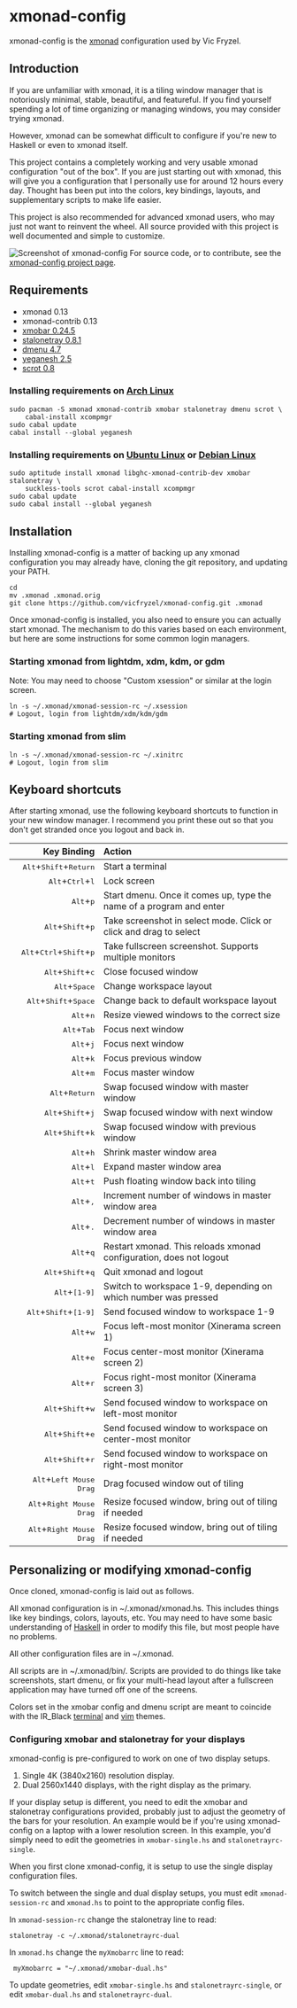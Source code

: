 # xmonad-config
xmonad-config is the [xmonad](http://xmonad.org/) configuration used by Vic Fryzel.


## Introduction

If you are unfamiliar with xmonad, it is a tiling window manager that is
notoriously minimal, stable, beautiful, and featureful.  If you find yourself
spending a lot of time organizing or managing windows, you may consider trying
xmonad.

However, xmonad can be somewhat difficult to configure if you're new to
Haskell or even to xmonad itself.

This project contains a completely working and very usable xmonad
configuration "out of the box".  If you are just starting out with xmonad,
this will give you a configuration that I personally use for around 12 hours
every day.  Thought has been put into the colors, key bindings, layouts,
and supplementary scripts to make life easier.

This project is also recommended for advanced xmonad users, who may just not
want to reinvent the wheel.  All source provided with this project is well
documented and simple to customize.

![Screenshot of xmonad-config](https://raw.github.com/vicfryzel/xmonad-config/master/screenshot.png)
For source code, or to contribute, see the
[xmonad-config project page](https://github.com/vicfryzel/xmonad-config).


## Requirements

* xmonad 0.13
* xmonad-contrib 0.13
* [xmobar 0.24.5](https://github.com/jaor/xmobar)
* [stalonetray 0.8.1](http://stalonetray.sourceforge.net/)
* [dmenu 4.7](https://tools.suckless.org/dmenu/)
* [yeganesh 2.5](http://dmwit.com/yeganesh/)
* [scrot 0.8](https://en.wikipedia.org/wiki/Scrot)

### Installing requirements on [Arch Linux](https://www.archlinux.org/)

    sudo pacman -S xmonad xmonad-contrib xmobar stalonetray dmenu scrot \
        cabal-install xcompmgr
    sudo cabal update
    cabal install --global yeganesh

### Installing requirements on [Ubuntu Linux](https://www.ubuntu.com/) or [Debian Linux](https://www.debian.org)

    sudo aptitude install xmonad libghc-xmonad-contrib-dev xmobar stalonetray \
        suckless-tools scrot cabal-install xcompmgr
    sudo cabal update
    sudo cabal install --global yeganesh


## Installation

Installing xmonad-config is a matter of backing up any xmonad configuration
you may already have, cloning the git repository, and updating your PATH.

    cd
    mv .xmonad .xmonad.orig
    git clone https://github.com/vicfryzel/xmonad-config.git .xmonad

Once xmonad-config is installed, you also need to ensure you can actually
start xmonad.  The mechanism to do this varies based on each environment, but
here are some instructions for some common login managers.

### Starting xmonad from lightdm, xdm, kdm, or gdm

Note: You may need to choose "Custom xsession" or similar at the login screen.

    ln -s ~/.xmonad/xmonad-session-rc ~/.xsession
    # Logout, login from lightdm/xdm/kdm/gdm


### Starting xmonad from slim

    ln -s ~/.xmonad/xmonad-session-rc ~/.xinitrc
    # Logout, login from slim



## Keyboard shortcuts

After starting xmonad, use the following keyboard shortcuts to function in
your new window manager.  I recommend you print these out so that you don't
get stranded once you logout and back in.

|                           Key Binding                        |                        Action                          |
|-------------------------------------------------------------:|:-------------------------------------------------------|
| <kbd>Alt</kbd>+<kbd>Shift</kbd>+<kbd>Return</kbd>            |                      Start a terminal                  |
| <kbd>Alt</kbd>+<kbd>Ctrl</kbd>+<kbd>l</kbd>                  |                        Lock screen                     |
| <kbd>Alt</kbd>+<kbd>p</kbd> | Start dmenu.  Once it comes up, type the name of a program and enter |
| <kbd>Alt</kbd>+<kbd>Shift</kbd>+<kbd>p</kbd> | Take screenshot in select mode. Click or click and drag to select |
| <kbd>Alt</kbd>+<kbd>Ctrl</kbd>+<kbd>Shift</kbd>+<kbd>p</kbd> | Take fullscreen screenshot. Supports multiple monitors |
| <kbd>Alt</kbd>+<kbd>Shift</kbd>+<kbd>c</kbd> | Close focused window |
| <kbd>Alt</kbd>+<kbd>Space</kbd> | Change workspace layout |
| <kbd>Alt</kbd>+<kbd>Shift</kbd>+<kbd>Space</kbd> | Change back to default workspace layout |
| <kbd>Alt</kbd>+<kbd>n</kbd> | Resize viewed windows to the correct size |
| <kbd>Alt</kbd>+<kbd>Tab</kbd> | Focus next window |
| <kbd>Alt</kbd>+<kbd>j</kbd> | Focus next window |
| <kbd>Alt</kbd>+<kbd>k</kbd> | Focus previous window |
| <kbd>Alt</kbd>+<kbd>m</kbd> | Focus master window |
| <kbd>Alt</kbd>+<kbd>Return</kbd> | Swap focused window with master window |
| <kbd>Alt</kbd>+<kbd>Shift</kbd>+<kbd>j</kbd> | Swap focused window with next window |
| <kbd>Alt</kbd>+<kbd>Shift</kbd>+<kbd>k</kbd> | Swap focused window with previous window |
| <kbd>Alt</kbd>+<kbd>h</kbd> | Shrink master window area |
| <kbd>Alt</kbd>+<kbd>l</kbd> | Expand master window area |
| <kbd>Alt</kbd>+<kbd>t</kbd> | Push floating window back into tiling |
| <kbd>Alt</kbd>+<kbd>,</kbd> | Increment number of windows in master window area |
| <kbd>Alt</kbd>+<kbd>.</kbd> | Decrement number of windows in master window area |
| <kbd>Alt</kbd>+<kbd>q</kbd> | Restart xmonad. This reloads xmonad configuration, does not logout |
| <kbd>Alt</kbd>+<kbd>Shift</kbd>+<kbd>q</kbd> | Quit xmonad and logout |
| <kbd>Alt</kbd>+<kbd>[1-9]</kbd> | Switch to workspace 1-9, depending on which number was pressed |
| <kbd>Alt</kbd>+<kbd>Shift</kbd>+<kbd>[1-9]</kbd> | Send focused window to workspace 1-9 |
| <kbd>Alt</kbd>+<kbd>w</kbd> | Focus left-most monitor (Xinerama screen 1) |
| <kbd>Alt</kbd>+<kbd>e</kbd> | Focus center-most monitor (Xinerama screen 2) |
| <kbd>Alt</kbd>+<kbd>r</kbd> | Focus right-most monitor (Xinerama screen 3) |
| <kbd>Alt</kbd>+<kbd>Shift</kbd>+<kbd>w</kbd> | Send focused window to workspace on left-most monitor |
| <kbd>Alt</kbd>+<kbd>Shift</kbd>+<kbd>e</kbd> | Send focused window to workspace on center-most monitor |
| <kbd>Alt</kbd>+<kbd>Shift</kbd>+<kbd>r</kbd> | Send focused window to workspace on right-most monitor |
| <kbd>Alt</kbd>+<kbd>Left Mouse Drag</kbd> | Drag focused window out of tiling |
| <kbd>Alt</kbd>+<kbd>Right Mouse Drag</kbd> | Resize focused window, bring out of tiling if needed |
| <kbd>Alt</kbd>+<kbd>Right Mouse Drag</kbd> | Resize focused window, bring out of tiling if needed |



## Personalizing or modifying xmonad-config

Once cloned, xmonad-config is laid out as follows.

All xmonad configuration is in ~/.xmonad/xmonad.hs.  This includes
things like key bindings, colors, layouts, etc.  You may need to have some
basic understanding of [Haskell](https://wiki.haskell.org/Haskell)
in order to modify this file, but most people have no problems.

All other configuration files are in ~/.xmonad.

All scripts are in ~/.xmonad/bin/.  Scripts are provided to do things like
take screenshots, start dmenu, or fix your multi-head layout after a
fullscreen application may have turned off one of the screens. 

Colors set in the xmobar config and dmenu script are meant to coincide with the
IR_Black [terminal](https://github.com/Frizz925/base16-gnome-terminal/blob/master/schemes/base16-ir-black.sh)
and [vim](http://vimcolors.com/196/ir_black/dark) themes.

### Configuring xmobar and stalonetray for your displays

xmonad-config is pre-configured to work on one of two display setups.

1. Single 4K (3840x2160) resolution display.
2. Dual 2560x1440 displays, with the right display as the primary.

If your display setup is different, you need to edit the xmobar and
stalonetray configurations provided, probably just to adjust the geometry of
the bars for your resolution. An example would be if you're using
xmonad-config on a laptop with a lower resolution screen. In this example,
you'd simply need to edit the geometries in `xmobar-single.hs` and
`stalonetrayrc-single`.

When you first clone xmonad-config, it is setup to use the single display
configuration files.

To switch between the single and dual display setups, you must edit
`xmonad-session-rc` and `xmonad.hs` to point to the appropriate config files.

In `xmonad-session-rc` change the stalonetray line to read:

    stalonetray -c ~/.xmonad/stalonetrayrc-dual

In `xmonad.hs` change the `myXmobarrc` line to read:

     myXmobarrc = "~/.xmonad/xmobar-dual.hs"

To update geometries, edit `xmobar-single.hs` and `stalonetrayrc-single`, or
edit `xmobar-dual.hs` and `stalonetrayrc-dual`.
